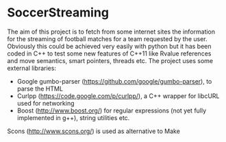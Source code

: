 SoccerStreaming
===============
The aim of this project is to fetch from some internet sites the information for the streaming of football matches for a team requested by the user. 
Obviously this could be achieved very easily with python but it has been coded in C++
to test some new features of C++11 like Rvalue references and move semantics, smart pointers, threads etc. The project uses some external libraries: 
- Google gumbo-parser (https://github.com/google/gumbo-parser), to parse the HTML
- Curlpp (https://code.google.com/p/curlpp/), a C++ wrapper for libcURL used for networking
- Boost (http://www.boost.org/) for regular expressions (not yet fully implemented in g++), string utilities etc.

Scons (http://www.scons.org/) is used as alternative to Make
